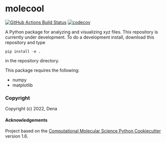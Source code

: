 molecool
==============================
[//]: # (Badges)
[![GitHub Actions Build Status](https://github.com/REPLACE_WITH_OWNER_ACCOUNT/molecool/workflows/CI/badge.svg)](https://github.com/REPLACE_WITH_OWNER_ACCOUNT/molecool/actions?query=workflow%3ACI)
[![codecov](https://codecov.io/gh/REPLACE_WITH_OWNER_ACCOUNT/molecool/branch/master/graph/badge.svg)](https://codecov.io/gh/REPLACE_WITH_OWNER_ACCOUNT/molecool/branch/master)


A Python package for analyzing and visualizing xyz files.
This repository is currently under development. To do a development install, download this repository and type

`pip install -e .`

in the repository directory.

This package requires the following:
  - numpy
  - matplotlib

### Copyright

Copyright (c) 2022, Dena


#### Acknowledgements
 
Project based on the 
[Computational Molecular Science Python Cookiecutter](https://github.com/molssi/cookiecutter-cms) version 1.6.
